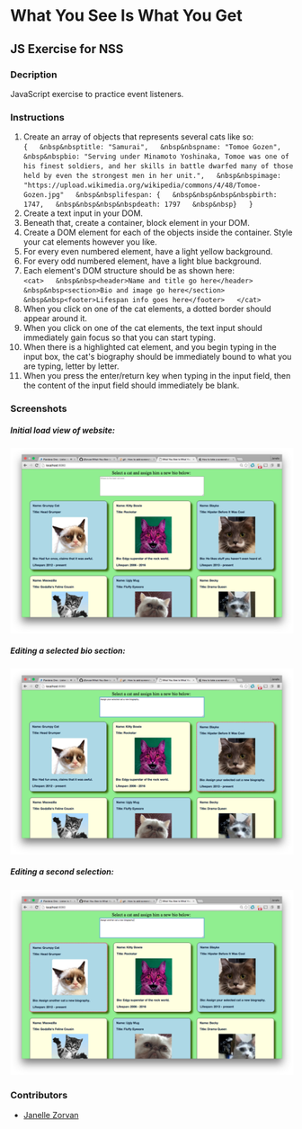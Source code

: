 # What You See Is What You Get

## JS Exercise for NSS

### Decription
JavaScript exercise to practice event listeners.

### Instructions

1. Create an array of objects that represents several cats like so:  
`{  
&nbsp&nbsptitle: "Samurai",  
&nbsp&nbspname: "Tomoe Gozen",  
&nbsp&nbspbio: "Serving under Minamoto Yoshinaka, Tomoe was one of his finest soldiers, and her skills in battle dwarfed many of those held by even the strongest men in her unit.",  
&nbsp&nbspimage: "https://upload.wikimedia.org/wikipedia/commons/4/48/Tomoe-Gozen.jpg"  
&nbsp&nbsplifespan: {  
&nbsp&nbsp&nbsp&nbspbirth: 1747,  
&nbsp&nbsp&nbsp&nbspdeath: 1797  
&nbsp&nbsp}  
}`
2. Create a text input in your DOM.
3. Beneath that, create a container, block element in your DOM.
4. Create a DOM element for each of the objects inside the container. Style your cat elements however you like.
5. For every even numbered element, have a light yellow background.
6. For every odd numbered element, have a light blue background.
7. Each element's DOM structure should be as shown here:  
`<cat>  
&nbsp&nbsp<header>Name and title go here</header>  
&nbsp&nbsp<section>Bio and image go here</section>  
&nbsp&nbsp<footer>Lifespan info goes here</footer>  
</cat>`  
8. When you click on one of the cat elements, a dotted border should appear around it.
9. When you click on one of the cat elements, the text input should immediately gain focus so that you can start typing.
10. When there is a highlighted cat element, and you begin typing in the input box, the cat's biography should be immediately bound to what you are typing, letter by letter.
11. When you press the enter/return key when typing in the input field, then the content of the input field should immediately be blank.

### Screenshots  

##### Initial load view of website:
![Initial load view of website](https://github.com/JZorvan/What-You-See-Is-What-You-Get/blob/master/screenshots/First%20load.png?raw=true "Initial load view of website")

##### Editing a selected bio section:
![Editing a selected bio section](https://github.com/JZorvan/What-You-See-Is-What-You-Get/blob/master/screenshots/Select%20One.png?raw=true "Editing a selected bio section.")

##### Editing a second selection:
![Editing a second selection](https://github.com/JZorvan/What-You-See-Is-What-You-Get/blob/master/screenshots/Select%20Two.png?raw=true "Editing a second selection.")

### Contributors
- [Janelle Zorvan](https://github.com/JZorvan)